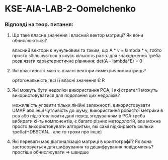 # KSE-AlA-LAB-2-Oomelchenko


### Відповді на теор. питання:

1. Що таке власне значення і власний вектор матриці? Як вони обчислюються?

   власний вектори є нунульовим та таким, що A * v = lambda * v, тобто просто збільшується в якусь кількість разів. для знаходження треба розв'язати характеристичне рівняння: det(A - lambda*E) = 0

 2. Які властивості мають власні вектори симетричних матриць?

    ортогональність, всі її власні значення Є R

 3. Які можуть бути недоліки використання PCA, і які стратегії можуть використовуватися для подолання цих недоліків?

    можилвість уловити тільки лінійні залежності, використовувати UMAP або інші
    чутливість до шуму, використання робастої метрики в pca або підготовлювати дані перед згодуванням в PCA
    треба вибирати кі-ть компонентів, є багато різних методологій, але можна просто використовувати алгоритми, які самі підюирають скільки треба(HDBSCAN... але то трохи про інше)

 4. Які переваги має діагоналізація матриці в криптографії? Як вона застосовується для шифрування та дешифрування повідомлень?
    простіше обчислюувати => швидше
